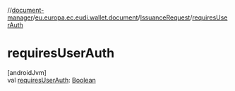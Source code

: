 //[document-manager](../../../index.md)/[eu.europa.ec.eudi.wallet.document](../index.md)/[IssuanceRequest](index.md)/[requiresUserAuth](requires-user-auth.md)

# requiresUserAuth

[androidJvm]\
val [requiresUserAuth](requires-user-auth.md): [Boolean](https://kotlinlang.org/api/latest/jvm/stdlib/kotlin/-boolean/index.html)
